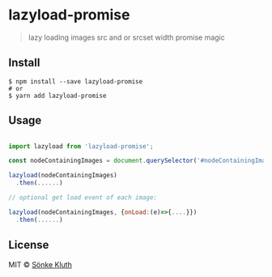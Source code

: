 # lazyload-promise
> lazy loading images src and or srcset width promise magic

## Install

```
$ npm install --save lazyload-promise
# or 
$ yarn add lazyload-promise
```


## Usage

```js

import lazyload from 'lazyload-promise';

const nodeContainingImages = document.querySelector('#nodeContainingImages');

lazyload(nodeContainingImages)
  .then(......)

// optional get load event of each image:

lazyload(nodeContainingImages, {onLoad:(e)=>{....}})
  .then(......)

```
## License

MIT © [Sönke Kluth](https://soenkekluth.com)
